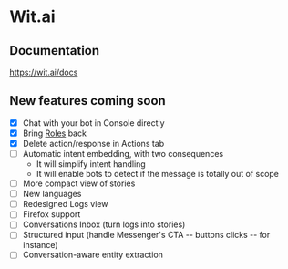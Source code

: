# Wit.ai

## Documentation
https://wit.ai/docs

## New features coming soon
- [x] Chat with your bot in Console directly
- [x] Bring [Roles](https://wit.ai/docs/recipes#differentiate-several-entities-according-to-their-role-in-the-message) back
- [x] Delete action/response in Actions tab
- [ ] Automatic intent embedding, with two consequences
  - It will simplify intent handling
  - It will enable bots to detect if the message is totally out of scope
- [ ] More compact view of stories
- [ ] New languages
- [ ] Redesigned Logs view
- [ ] Firefox support
- [ ] Conversations Inbox (turn logs into stories)
- [ ] Structured input (handle Messenger's CTA -- buttons clicks -- for instance)
- [ ] Conversation-aware entity extraction
